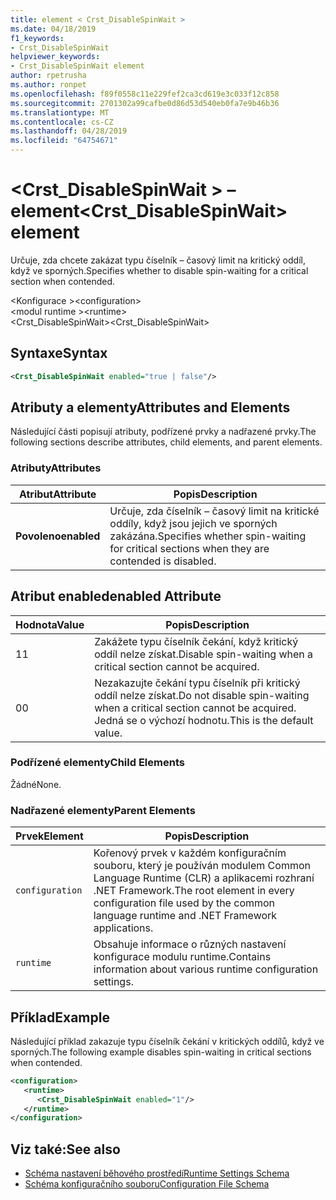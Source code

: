 ```yaml
---
title: element < Crst_DisableSpinWait >
ms.date: 04/18/2019
f1_keywords:
- Crst_DisableSpinWait
helpviewer_keywords:
- Crst_DisableSpinWait element
author: rpetrusha
ms.author: ronpet
ms.openlocfilehash: f89f0558c11e229fef2ca3cd619e3c033f12c858
ms.sourcegitcommit: 2701302a99cafbe0d86d53d540eb0fa7e9b46b36
ms.translationtype: MT
ms.contentlocale: cs-CZ
ms.lasthandoff: 04/28/2019
ms.locfileid: "64754671"
---
```

# <a name="crstdisablespinwait-element"></a><span data-ttu-id="08349-102">\<Crst_DisableSpinWait > – element</span><span class="sxs-lookup"><span data-stu-id="08349-102">\<Crst_DisableSpinWait> element</span></span>

<span data-ttu-id="08349-103">Určuje, zda chcete zakázat typu číselník – časový limit na kritický oddíl, když ve sporných.</span><span class="sxs-lookup"><span data-stu-id="08349-103">Specifies whether to disable spin-waiting for a critical section when contended.</span></span>  
  
 <span data-ttu-id="08349-104">\<Konfigurace ></span><span class="sxs-lookup"><span data-stu-id="08349-104">\<configuration></span></span>  
<span data-ttu-id="08349-105">\<modul runtime ></span><span class="sxs-lookup"><span data-stu-id="08349-105">\<runtime></span></span>  
<span data-ttu-id="08349-106">\<Crst_DisableSpinWait></span><span class="sxs-lookup"><span data-stu-id="08349-106">\<Crst_DisableSpinWait></span></span>  
  
## <a name="syntax"></a><span data-ttu-id="08349-107">Syntaxe</span><span class="sxs-lookup"><span data-stu-id="08349-107">Syntax</span></span>  
  
```xml  
<Crst_DisableSpinWait enabled="true | false"/>  
```  
  
## <a name="attributes-and-elements"></a><span data-ttu-id="08349-108">Atributy a elementy</span><span class="sxs-lookup"><span data-stu-id="08349-108">Attributes and Elements</span></span>

<span data-ttu-id="08349-109">Následující části popisují atributy, podřízené prvky a nadřazené prvky.</span><span class="sxs-lookup"><span data-stu-id="08349-109">The following sections describe attributes, child elements, and parent elements.</span></span>  
  
### <a name="attributes"></a><span data-ttu-id="08349-110">Atributy</span><span class="sxs-lookup"><span data-stu-id="08349-110">Attributes</span></span>  
  
|<span data-ttu-id="08349-111">Atribut</span><span class="sxs-lookup"><span data-stu-id="08349-111">Attribute</span></span>|<span data-ttu-id="08349-112">Popis</span><span class="sxs-lookup"><span data-stu-id="08349-112">Description</span></span>|  
|---------------|-----------------|  
|<span data-ttu-id="08349-113">**Povoleno**</span><span class="sxs-lookup"><span data-stu-id="08349-113">**enabled**</span></span>|<span data-ttu-id="08349-114">Určuje, zda číselník – časový limit na kritické oddíly, když jsou jejich ve sporných zakázána.</span><span class="sxs-lookup"><span data-stu-id="08349-114">Specifies whether spin-waiting for critical sections when they are contended is disabled.</span></span>|  
  
## <a name="enabled-attribute"></a><span data-ttu-id="08349-115">Atribut enabled</span><span class="sxs-lookup"><span data-stu-id="08349-115">enabled Attribute</span></span>  
  
|<span data-ttu-id="08349-116">Hodnota</span><span class="sxs-lookup"><span data-stu-id="08349-116">Value</span></span>|<span data-ttu-id="08349-117">Popis</span><span class="sxs-lookup"><span data-stu-id="08349-117">Description</span></span>|  
|-----------|-----------------|  
|<span data-ttu-id="08349-118">1</span><span class="sxs-lookup"><span data-stu-id="08349-118">1</span></span>|<span data-ttu-id="08349-119">Zakážete typu číselník čekání, když kritický oddíl nelze získat.</span><span class="sxs-lookup"><span data-stu-id="08349-119">Disable spin-waiting when a critical section cannot be acquired.</span></span>|  
|<span data-ttu-id="08349-120">0</span><span class="sxs-lookup"><span data-stu-id="08349-120">0</span></span>|<span data-ttu-id="08349-121">Nezakazujte čekání typu číselník při kritický oddíl nelze získat.</span><span class="sxs-lookup"><span data-stu-id="08349-121">Do not disable spin-waiting when a critical section cannot be acquired.</span></span> <span data-ttu-id="08349-122">Jedná se o výchozí hodnotu.</span><span class="sxs-lookup"><span data-stu-id="08349-122">This is the default value.</span></span>|  
  
### <a name="child-elements"></a><span data-ttu-id="08349-123">Podřízené elementy</span><span class="sxs-lookup"><span data-stu-id="08349-123">Child Elements</span></span>  
 <span data-ttu-id="08349-124">Žádné</span><span class="sxs-lookup"><span data-stu-id="08349-124">None.</span></span>  
  
### <a name="parent-elements"></a><span data-ttu-id="08349-125">Nadřazené elementy</span><span class="sxs-lookup"><span data-stu-id="08349-125">Parent Elements</span></span>  
  
|<span data-ttu-id="08349-126">Prvek</span><span class="sxs-lookup"><span data-stu-id="08349-126">Element</span></span>|<span data-ttu-id="08349-127">Popis</span><span class="sxs-lookup"><span data-stu-id="08349-127">Description</span></span>|  
|-------------|-----------------|  
|`configuration`|<span data-ttu-id="08349-128">Kořenový prvek v každém konfiguračním souboru, který je používán modulem Common Language Runtime (CLR) a aplikacemi rozhraní .NET Framework.</span><span class="sxs-lookup"><span data-stu-id="08349-128">The root element in every configuration file used by the common language runtime and .NET Framework applications.</span></span>|  
|`runtime`|<span data-ttu-id="08349-129">Obsahuje informace o různých nastavení konfigurace modulu runtime.</span><span class="sxs-lookup"><span data-stu-id="08349-129">Contains information about various runtime configuration settings.</span></span>|  
  
## <a name="example"></a><span data-ttu-id="08349-130">Příklad</span><span class="sxs-lookup"><span data-stu-id="08349-130">Example</span></span>  

<span data-ttu-id="08349-131">Následující příklad zakazuje typu číselník čekání v kritických oddílů, když ve sporných.</span><span class="sxs-lookup"><span data-stu-id="08349-131">The following example disables spin-waiting in critical sections when contended.</span></span>  
  
```xml  
<configuration>  
   <runtime>  
      <Crst_DisableSpinWait enabled="1"/>  
   </runtime>  
</configuration>  
```  
  
## <a name="see-also"></a><span data-ttu-id="08349-132">Viz také:</span><span class="sxs-lookup"><span data-stu-id="08349-132">See also</span></span>

- [<span data-ttu-id="08349-133">Schéma nastavení běhového prostředí</span><span class="sxs-lookup"><span data-stu-id="08349-133">Runtime Settings Schema</span></span>](../../../../../docs/framework/configure-apps/file-schema/runtime/index.md)
- [<span data-ttu-id="08349-134">Schéma konfiguračního souboru</span><span class="sxs-lookup"><span data-stu-id="08349-134">Configuration File Schema</span></span>](../../../../../docs/framework/configure-apps/file-schema/index.md)
